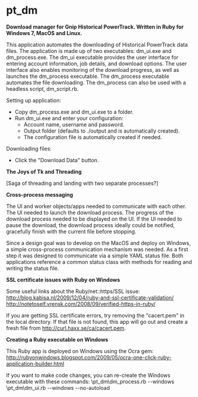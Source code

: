 pt_dm
=====

**Download manager for Gnip Historical PowerTrack.  Written in Ruby for Windows 7, MacOS and Linux.**

This application automates the downloading of Historical PowerTrack data files.  The application is made up of two executables: dm_ui.exe and dm_process.exe.  The dm_ui executable provides the user interface for entering account  information, job details, and download options.  The user interface also enables monitoring of the download progress, as well as launches the dm_process executable. The dm_process executable automates the file downloading. The dm_process can also be used with a headless script, dm_script.rb.  

Setting up application:
+ Copy dm_process.exe and dm_ui.exe to a folder.
+ Run dm_ui.exe and enter your configuration:
  + Account name, username and password.
  + Output folder (defaults to ./output and is automatically created).
  + The configuration file is automatically created if needed.

Downloading files:
+ Click the "Download Data" button.  

**The Joys of Tk and Threading**

[Saga of threading and landing with two separate processes?]

**Cross-process messaging**

The UI and worker objects/apps needed to communicate with each other.  The UI needed to launch the download process. The progress of the download process needed to be displayed on the UI.  If the UI needed to pause the download, the download process ideally could be notified, gracefully finish with the current file before stopping.

Since a design goal was to develop on the MacOS and deploy on Windows, a simple cross-process communication mechanism was needed.  As a first step it was designed to communicate via a simple YAML status file.  Both applications reference a common status class with methods for reading and writing the status file.


**SSL certificate issues with Ruby on Windows**

Some useful links about the Ruby/net::https/SSL issue:
http://blog.kabisa.nl/2009/12/04/ruby-and-ssl-certificate-validation/
http://notetoself.vrensk.com/2008/09/verified-https-in-ruby/

If you are getting SSL certificate errors, try removing the "cacert.pem" in the local directory.
If that file is not found, this app will go out and create a fresh file from http://curl.haxx.se/ca/cacert.pem.


**Creating a Ruby executable on Windows**

This Ruby app is deployed on Windows using the Ocra gem:
http://rubyonwindows.blogspot.com/2009/05/ocra-one-click-ruby-application-builder.html

If you want to make code changes, you can re-create the Windows executable with these commands:
\pt_dm\dm_process.rb --windows
\pt_dm\dm_ui.rb --windows --no-autoload
